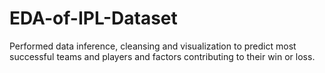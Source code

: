 # EDA-of-IPL-Dataset
Performed data inference, cleansing and visualization to predict most successful teams and players and factors contributing to their win or loss.
